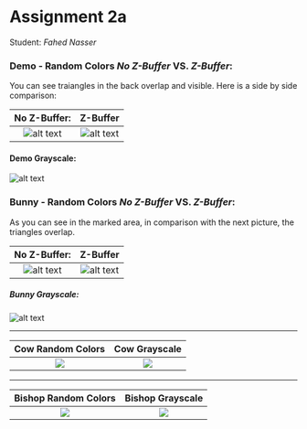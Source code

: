 Assignment 2a
=============

Student: *Fahed Nasser*

### Demo - Random Colors _No Z-Buffer_ VS. _Z-Buffer_:
You can see  traiangles in the back overlap and visible. Here is a side by side comparison:

No Z-Buffer:            |  Z-Buffer
:-------------------------:|:-------------------------:
![alt text](../../master/Pictures_As2/1.png "no Z-Buffer")  |  ![alt text](../../master/Pictures_As2/1_2.png "Z-Buffer")

#### Demo Grayscale:
![alt text](../../master/Pictures_As2/1_grayscale.png "Demp Z-GrayScale")


### Bunny - Random Colors _No Z-Buffer_ VS. _Z-Buffer_:
As you can see in the marked area, in comparison with the next picture, the triangles overlap.


No Z-Buffer:            |  Z-Buffer
:-------------------------:|:-------------------------:
![alt text](../../master/Pictures_As2/1a.png "Bunny No Z-Buffer")  |  ![alt text](../../master/Pictures_As2/1b.png "Bunny Z-Buffer")

##### Bunny Grayscale: 
![alt text](../../master/Pictures_As2/1b_grayscale.png "Bunny Z-GrayScale")

-------------------------------------------------------------------------------------------------------------------------
Cow Random Colors             |  Cow Grayscale
:-------------------------:|:-------------------------:
![](../../master/Pictures_As2/1b_2.png)  |  ![](../../master/Pictures_As2/1b_2_grayscale.png) 

-------------------------------------------------------------------------------------------------------------------------

Bishop Random Colors             |  Bishop Grayscale
:-------------------------:|:-------------------------:
![](../../master/Pictures_As2/1b_3.png)  |  ![](../../master/Pictures_As2/1b_3_grayscale.png) 
